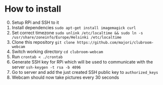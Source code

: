 # How to install

0. Setup RPi and SSH to it
1. Install dependencies `sudo apt-get install imagemagick curl`
2. Set correct timezone `sudo unlink /etc/localtime && sudo ln -s /usr/share/zoneinfo/Europe/Helsinki /etc/localtime`
3. Clone this repository `git clone https://github.com/majori/clubroom-webcam`
4. Switch working directory `cd clubroom-webcam`
5. Run `crontab < ./crontab`
6. Generate SSH key for RPi which will be used to communicate with the server `ssh-keygen -t rsa -b 4096`
7. Go to server and add the just created SSH public key to `authorized_keys`
8. Webcam should now take pictures every 30 seconds
